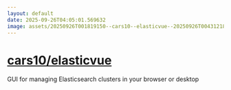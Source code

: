 ```yaml
---
layout: default
date: 2025-09-26T04:05:01.569632
image: assets/20250926T001819150--cars10--elasticvue--20250926T004312184--cropped.png
---
```


# [cars10/elasticvue](https://github.com/cars10/elasticvue)

GUI for managing Elasticsearch clusters in your browser or desktop

